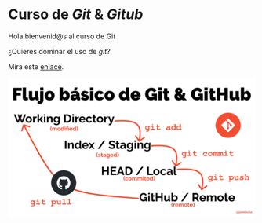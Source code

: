# Curso de _Git_ & _Gitub_

Hola bienvenid@s al curso de Git

¿Quieres dominar el uso de _git_?

Mira este [enlace](https://jonmircha.com/git).

![Flujo de Git](Imagen_01.png)
